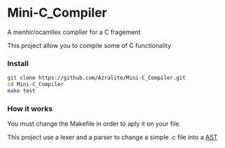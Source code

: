 # Mini-C_Compiler
A menhir/ocamllex complier for a C fragement

This project allow you to compile some of C functionality

### Install

```bash
git clone https://github.com/Azralite/Mini-C_Compiler.git
cd Mini-C_Compiler
make test
```

### How it works

You must change the Makefile in order to aply it on your file.

This project use a lexer and a parser to change a simple .c file into a [AST](https://en.wikipedia.org/wiki/Abstract_syntax_tree)
